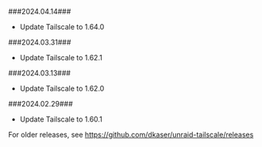 ###2024.04.14###
- Update Tailscale to 1.64.0

###2024.03.31###
- Update Tailscale to 1.62.1

###2024.03.13###
- Update Tailscale to 1.62.0

###2024.02.29###
- Update Tailscale to 1.60.1

For older releases, see https://github.com/dkaser/unraid-tailscale/releases